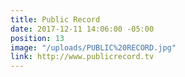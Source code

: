 ```yaml
---
title: Public Record
date: 2017-12-11 14:06:00 -05:00
position: 13
image: "/uploads/PUBLIC%20RECORD.jpg"
link: http://www.publicrecord.tv
---
```


